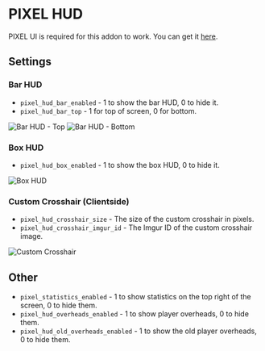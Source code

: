 # PIXEL HUD
PIXEL UI is required for this addon to work. You can get it [here](https://github.com/TomDotBat/pixel-ui).

## Settings
### Bar HUD
- `pixel_hud_bar_enabled` - 1 to show the bar HUD, 0 to hide it.
- `pixel_hud_bar_top` - 1 for top of screen, 0 for bottom.

![Bar HUD - Top](https://i.imgur.com/KtvSivn.jpg)
![Bar HUD - Bottom](https://i.imgur.com/uFmrMpU.jpg)

### Box HUD
- `pixel_hud_box_enabled` - 1 to show the box HUD, 0 to hide it.

![Box HUD](https://i.imgur.com/sZsLQ3o.jpg)

### Custom Crosshair (Clientside)
- `pixel_hud_crosshair_size` - The size of the custom crosshair in pixels.
- `pixel_hud_crosshair_imgur_id` - The Imgur ID of the custom crosshair image.

![Custom Crosshair](https://i.imgur.com/YozlPnH.jpg)

## Other
- `pixel_statistics_enabled` - 1 to show statistics on the top right of the screen, 0 to hide them.
- `pixel_hud_overheads_enabled` - 1 to show player overheads, 0 to hide them.
- `pixel_hud_old_overheads_enabled` - 1 to show the old player overheads, 0 to hide them.
